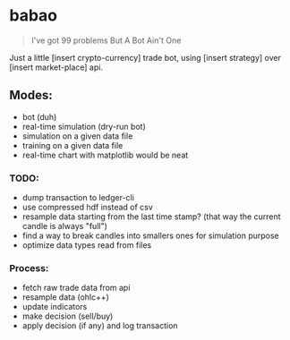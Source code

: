 # babao

> I've got 99 problems But A Bot Ain't One

Just a little [insert crypto-currency] trade bot, using [insert strategy] over [insert market-place] api.


## Modes:

* bot (duh)
* real-time simulation (dry-run bot)
* simulation on a given data file
* training on a given data file
* real-time chart with matplotlib would be neat


### TODO:

* dump transaction to ledger-cli
* use compressed hdf instead of csv
* resample data starting from the last time stamp? (that way the current candle is always "full")
* find a way to break candles into smallers ones for simulation purpose
* optimize data types read from files


### Process:

* fetch raw trade data from api
* resample data (ohlc++)
* update indicators
* make decision (sell/buy)
* apply decision (if any) and log transaction
